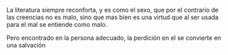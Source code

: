La literatura siempre reconforta, y es como el sexo, que por el contrario de las creencias no es malo, sino que mas bien es una virtud que al ser usada para el mal se entiende como malo.

Pero encontrado en la persona adecuado, la perdición en el se convierte en una salvación
